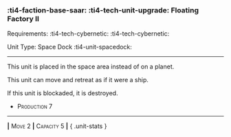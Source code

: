 ### :ti4-faction-base-saar: :ti4-tech-unit-upgrade: **Floating Factory II**

Requirements: :ti4-tech-cybernetic: :ti4-tech-cybernetic:

Unit Type: Space Dock :ti4-unit-spacedock:

---

This unit is placed in the space area instead of on a planet.

This unit can move and retreat as if it were a ship.

If this unit is blockaded, it is destroyed.

* <span style="font-variant:small-caps;">Production 7</span> 


---

__|__ <span style="font-variant:small-caps;">Move 2</span> __|__ <span style="font-variant:small-caps;">Capacity 5</span> __|__
{ .unit-stats }
